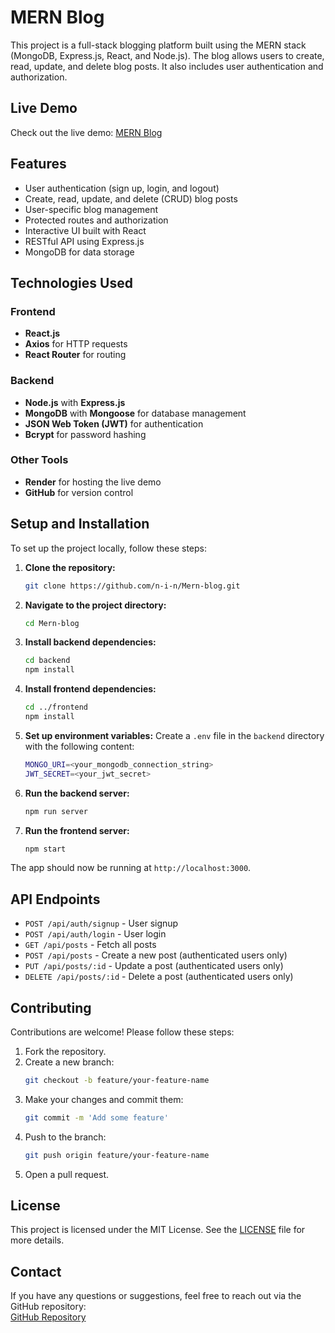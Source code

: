 
# MERN Blog

This project is a full-stack blogging platform built using the MERN stack (MongoDB, Express.js, React, and Node.js). The blog allows users to create, read, update, and delete blog posts. It also includes user authentication and authorization.

## Live Demo

Check out the live demo: [MERN Blog](https://mern-blog-9y88.onrender.com/)

## Features

- User authentication (sign up, login, and logout)
- Create, read, update, and delete (CRUD) blog posts
- User-specific blog management
- Protected routes and authorization
- Interactive UI built with React
- RESTful API using Express.js
- MongoDB for data storage

## Technologies Used

### Frontend
- **React.js**
- **Axios** for HTTP requests
- **React Router** for routing

### Backend
- **Node.js** with **Express.js**
- **MongoDB** with **Mongoose** for database management
- **JSON Web Token (JWT)** for authentication
- **Bcrypt** for password hashing

### Other Tools
- **Render** for hosting the live demo
- **GitHub** for version control

## Setup and Installation

To set up the project locally, follow these steps:

1. **Clone the repository:**
   ```bash
   git clone https://github.com/n-i-n/Mern-blog.git
   ```

2. **Navigate to the project directory:**
   ```bash
   cd Mern-blog
   ```

3. **Install backend dependencies:**
   ```bash
   cd backend
   npm install
   ```

4. **Install frontend dependencies:**
   ```bash
   cd ../frontend
   npm install
   ```

5. **Set up environment variables:**
   Create a `.env` file in the `backend` directory with the following content:
   ```bash
   MONGO_URI=<your_mongodb_connection_string>
   JWT_SECRET=<your_jwt_secret>
   ```

6. **Run the backend server:**
   ```bash
   npm run server
   ```

7. **Run the frontend server:**
   ```bash
   npm start
   ```

The app should now be running at `http://localhost:3000`.

## API Endpoints

- `POST /api/auth/signup` - User signup
- `POST /api/auth/login` - User login
- `GET /api/posts` - Fetch all posts
- `POST /api/posts` - Create a new post (authenticated users only)
- `PUT /api/posts/:id` - Update a post (authenticated users only)
- `DELETE /api/posts/:id` - Delete a post (authenticated users only)

## Contributing

Contributions are welcome! Please follow these steps:

1. Fork the repository.
2. Create a new branch:
   ```bash
   git checkout -b feature/your-feature-name
   ```
3. Make your changes and commit them:
   ```bash
   git commit -m 'Add some feature'
   ```
4. Push to the branch:
   ```bash
   git push origin feature/your-feature-name
   ```
5. Open a pull request.

## License

This project is licensed under the MIT License. See the [LICENSE](LICENSE) file for more details.

## Contact

If you have any questions or suggestions, feel free to reach out via the GitHub repository:  
[GitHub Repository](https://github.com/n-i-n/Mern-blog)
